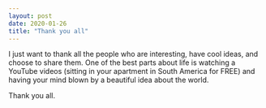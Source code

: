 ```yaml
---
layout: post
date: 2020-01-26
title: "Thank you all"
---
```


I just want to thank all the people who are interesting, have cool ideas, and choose to share them. One of the best parts about life is watching a YouTube videos (sitting in your apartment in South America for FREE) and having your mind blown by a beautiful idea about the world.

Thank you all.
